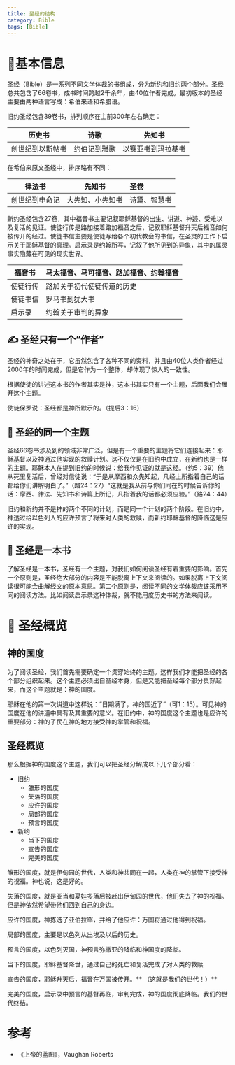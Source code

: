 ```yaml
---
title: 圣经的结构
category: Bible
tags: [Bible]
---
```


# :book:基本信息

圣经（Bible）是一系列不同文学体裁的书组成，分为新约和旧约两个部分。圣经总共包含了66卷书，成书时间跨越2千余年，由40位作者完成。最初版本的圣经主要由两种语言写成：希伯来语和希腊语。

旧约圣经包含39卷书，排列顺序在主前300年左右确定：

| 历史书        | 诗歌 | 先知书 |
| -------- | -------- | -------- |
| 创世纪到以斯帖书     | 约伯记到雅歌     | 以赛亚书到玛拉基书     |

在希伯来原文圣经中，排序略有不同：

| 律法书         | 先知书           | 圣卷         |
| -------------- | ---------------- |:------------ |
| 创世纪到申命记 | 大先知、小先知书 | 诗篇、智慧书 |

新约圣经包含27卷，其中福音书主要记叙耶稣基督的出生、讲道、神迹、受难以及复活的见证。使徒行传是路加接着路加福音之后，记叙耶稣基督升天后福音如何被传开的经过。使徒书信主要是使徒写给各个初代教会的书信，在圣灵的工作下启示关于耶稣基督的真理。启示录是约翰所写，记叙了他所见到的异象，其中的属灵事实隐藏在可见的现实世界。

| 福音书   | 马太福音、马可福音、路加福音、约翰福音 |
| -------- |:-------------------------------------- |
| 使徒行传 | 路加关于初代使徒传道的历史             |
| 使徒书信 | 罗马书到犹大书                       |
| 启示录   | 约翰关于审判的异象                    |

## :writing_hand: 圣经只有一个“作者” 

圣经的神奇之处在于，它虽然包含了各种不同的资料，并且由40位人类作者经过2000年的时间完成，但是它作为一个整体，却体现了惊人的一致性。

根据使徒的讲述这本书的作者其实是神，这本书其实只有一个主题，后面我们会展开这个主题。

使徒保罗说：圣经都是神所默示的。（提后3：16）

## :page_facing_up: 圣经的同一个主题

圣经66卷书涉及到的领域非常广泛，但是有一个重要的主题将它们连接起来：耶稣基督以及神通过他实现的救赎计划。这不仅仅是在旧约中成立，在新约也是一样的主题。耶稣本人在提到旧约的时候说：给我作见证的就是这经。（约5：39）他从死里复活后，曾经对信徒说：“于是从摩西和众先知起，凡经上所指着自己的话都给你们讲解明白了。”（路24：27）“这就是我从前与你们同在的时候告诉你的话：摩西、律法、先知书和诗篇上所记，凡指着我的话都必须应验。”（路24：44）

旧约和新约并不是神的两个不同的计划，而是同一个计划的两个阶段。在旧约中，神透过给以色列人的应许预言了将来对人类的救赎，而新约耶稣基督的降临这是应许的实现。


## :notebook: 圣经是一本书

了解圣经是一本书，圣经有一个主题，对我们如何阅读圣经有着重要的影响。首先一个原则是，圣经绝大部分的内容是不能脱离上下文来阅读的。如果脱离上下文阅读很可能会曲解经文的原本意思。第二个原则是，阅读不同的文学体裁应该采用不同的阅读方法。比如阅读启示录这种体裁，就不能用度历史书的方法来阅读。

# :incoming_envelope: 圣经概览 

## 神的国度

为了阅读圣经，我们首先需要确定一个贯穿始终的主题。这样我们才能把圣经的各个部分组织起来。这个主题必须出自圣经本身，但是又能把圣经每个部分贯穿起来，而这个主题就是：神的国度。

耶稣在他的第一次讲道中这样说：“日期满了，神的国近了”（可1：15）。可见神的国度在他的讲道中具有及其重要的意义。在旧约中，神的国度这个主题也是应许的重要部分：神的子民在神的地方接受神的掌管和祝福。

## 圣经概览

那么根据神的国度这个主题，我们可以把圣经分解成以下几个部分看：

- 旧约
    - 雏形的国度
    - 失落的国度
    - 应许的国度
    - 局部的国度
    - 预言的国度
- 新约
    - 当下的国度
    - 宣告的国度
    - 完美的国度


雏形的国度，就是伊甸园的世代，人类和神共同在一起，人类在神的掌管下接受神的祝福。神也说，这是好的。

失落的国度，就是亚当和夏娃多落后被赶出伊甸园的世代，他们失去了神的祝福。但是神依然希望带他们回到自己的身边。

应许的国度，神拣选了亚伯拉罕，并给了他应许：万国将通过他得到祝福。

局部的国度，主要是以色列从出埃及以后的历史。

预言的国度，以色列灭国，神预言弥撒亚的降临和神国度的降临。

当下的国度，耶稣基督降世，通过自己的死亡和复活完成了对人类的救赎

宣告的国度，耶稣升天后，福音在万国被传开。** （这就是我们的世代！）**

完美的国度，启示录中预言的基督再临，审判完成，神的国度彻底降临。我们的世代终结。


# 参考

- 《上帝的蓝图》，Vaughan Roberts